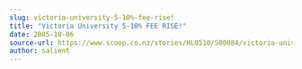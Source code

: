 ```yaml
---
slug: victoria-university-5-10%-fee-rise!
title: "Victoria University 5-10% FEE RISE!"
date: 2005-10-06
source-url: https://www.scoop.co.nz/stories/HL0510/S00084/victoria-university-5-10-fee-rise.htm
author: salient
---
```


